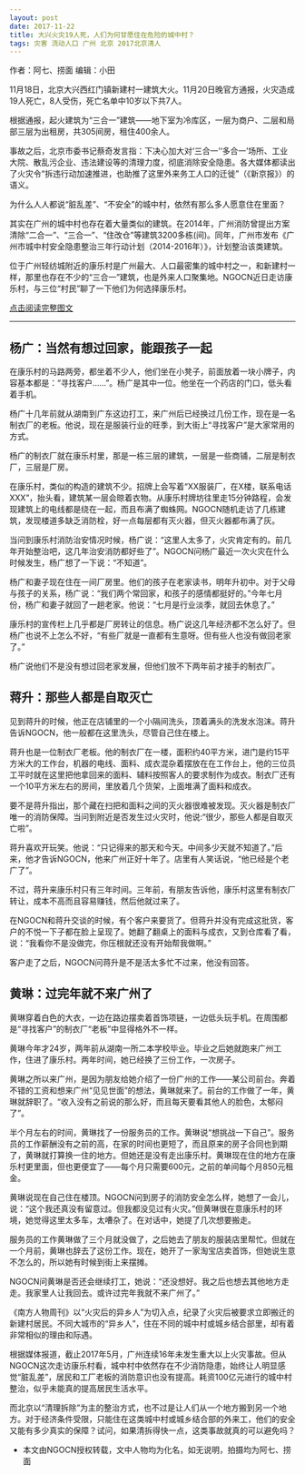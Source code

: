 ```yaml
---
layout: post
date: 2017-11-22
title: 大兴火灾19人死，人们为何甘愿住在危险的城中村？
tags: 灾害 流动人口 广州 北京 2017北京清人  
---
```


作者：阿七、捞面
编辑：小田

11月18日，北京大兴西红门镇新建村一建筑大火。11月20日晚官方通报，火灾造成19人死亡，8人受伤，死亡名单中10岁以下共7人。

根据通报，起火建筑为“三合一”建筑——地下室为冷库区，一层为商户、二层和局部三层为出租房，共305间房，租住400余人。

事故之后，北京市委书记蔡奇发言指：下决心加大对‘三合一’‘多合一’场所、工业大院、散乱污企业、违法建设等的清理力度，彻底消除安全隐患。各大媒体都读出了火灾令“拆违行动加速推进，也助推了这里外来务工人口的迁徙”（《新京报》）的语义。

为什么人人都说“脏乱差”、“不安全”的城中村，依然有那么多人愿意住在里面？

<!--more-->

其实在广州的城中村也存在着大量类似的建筑。在2014年，广州消防曾提出方案清除“二合一”、“三合一”、“住改仓”等建筑3200多栋(间)。同年，广州市发布《广州市城中村安全隐患整治三年行动计划（2014-2016年）》，计划整治该类建筑。

位于广州轻纺城附近的康乐村是广州最大、人口最密集的城中村之一，和新建村一样，那里也存在不少的“三合一”建筑，也是外来人口聚集地。NGOCN近日走访康乐村，与三位“村民”聊了一下他们为何选择康乐村。

[点击阅读完整图文](https://mp.weixin.qq.com/s/XctEq4HEmgRVWFFbzTaYzw)

---------

## 杨广：当然有想过回家，能跟孩子一起

在康乐村的马路两旁，都坐着不少人，他们坐在小凳子，前面放着一块小牌子，内容基本都是：“寻找客户……”。杨广是其中一位。他坐在一个药店的门口，低头看着手机。

杨广十几年前就从湖南到广东这边打工，来广州后已经换过几份工作，现在是一名制衣厂的老板。他说，现在是服装行业的旺季，到大街上“寻找客户”是大家常用的方式。

杨广的制衣厂就在康乐村里，那是一栋三层的建筑，一层是一些商铺，二层是制衣厂，三层是厂房。

在康乐村，类似的构造的建筑不少。招牌上会写着“XX服装厂，在X楼，联系电话XXX”，抬头看，建筑某一层会晾着衣物。从康乐村牌坊往里走15分钟路程，会发现建筑上的电线都是绕在一起，而且布满了蜘蛛网。NGOCN随机走访了几栋建筑，发现楼道多缺乏消防栓，好一点每层都有灭火器，但灭火器都布满了灰。

当问到康乐村消防治安情况时候，杨广说：“这里人太多了，火灾肯定有的。前几年开始整治吧，这几年治安消防都好些了”。NGOCN问杨广最近一次火灾在什么时候发生，杨广想了一下说：“不知道”。

杨广和妻子现在住在一间厂房里。他们的孩子在老家读书，明年升初中。对于父母与孩子的关系，杨广说：“我们两个常回家，和孩子的感情都挺好的。”今年七月份，杨广和妻子就回了一趟老家。他说：“七月是行业淡季，就回去休息了。”

康乐村的宣传栏上几乎都是厂房转让的信息。杨广说这几年经济都不怎么好了。但杨广也说不上怎么不好，“有些厂就是一直都有生意呀。但有些人也没有做回老家了。”

杨广说他们不是没有想过回老家发展，但他们放不下两年前才接手的制衣厂。

## 蒋升：那些人都是自取灭亡

见到蒋升的时候，他正在店铺里的一个小隔间洗头，顶着满头的洗发水泡沫。蒋升告诉NGOCN，他一般都在这里洗头，尽管自己住在楼上。

蒋升也是一位制衣厂老板。他的制衣厂在一楼，面积约40平方米，进门是约15平方米大的工作台，机器的电线、面料、成衣混杂着摆放在在工作台上，他的三位员工平时就在这里把他拿回来的面料、辅料按照客人的要求制作为成衣。制衣厂还有一个10平方米左右的房间，里放着几个货架，上面堆满了面料和成衣。

要不是蒋升指出，那个藏在扫把和面料之间的灭火器很难被发现。灭火器是制衣厂唯一的消防保障。当问到附近是否发生过火灾时，他说:“很少，那些人都是自取灭亡啦”。

蒋升喜欢开玩笑。他说：“只记得来的那天和今天。中间多少天就不知道了。”后来，他才告诉NGOCN，他来广州正好十年了。店里有人笑话说，“他已经是个老广了”。

不过，蒋升来康乐村只有三年时间。三年前，有朋友告诉他，康乐村这里有制衣厂转让，成本不高而且容易赚钱，然后他就过来了。

在NGOCN和蒋升交谈的时候，有个客户来要货了。但蒋升并没有完成这批货，客户的不悦一下子都在脸上呈现了。她翻了翻桌上的面料与成衣，又到仓库看了看，说：“我看你不是没做完，你压根就还没有开始帮我做啊。”

客户走了之后，NGOCN问蒋升是不是活太多忙不过来，他没有回答。

## 黄琳：过完年就不来广州了

黄琳穿着白色的大衣，一边在路边摆卖着首饰项链，一边低头玩手机。在周围都是“寻找客户”的制衣厂“老板”中显得格外不一样。

黄琳今年才24岁，两年前从湖南一所二本学校毕业。毕业之后她就跑来广州工作，住进了康乐村。两年时间，她已经换了三份工作，一次房子。

黄琳之所以来广州，是因为朋友给她介绍了一份广州的工作——某公司前台。奔着不错的工资和想来广州“见见世面”的想法，黄琳就来了。前台的工作做了一年，黄琳就辞职了。“收入没有之前说的那么好，而且每天要看其他人的脸色，太郁闷了”。

半个月左右的时间，黄琳找了一份服务员的工作。黄琳说“想挑战一下自己”。服务员的工作薪酬没有之前的高，在家的时间也更短了，而且原来的房子合同也到期了，黄琳就打算换一住的地方。但她还是没有走出康乐村。黄琳现在住的地方在康乐村更里面，但也更便宜了——每个月只需要600元，之前的单间每个月850元租金。

黄琳说现在自己住在楼顶。NGOCN问到房子的消防安全怎么样，她想了一会儿，说：“这个我还真没有留意过。但我都没见过有火灾。”但黄琳很在意康乐村的环境，她觉得这里太多车，太嘈杂了。在对话中，她提了几次想要搬走。

服务员的工作黄琳做了三个月就没做了，之后她去了朋友的服装店里帮忙。但就在一个月前，黄琳也辞去了这份工作。现在，她开了一家淘宝店卖首饰，但她说生意不怎么的，所以她有时候到街上来摆摊。

NGOCN问黄琳是否还会继续打工，她说：“还没想好。我之后也想去其他地方走走。我家里人让我回去。或许过完年我就不来广州了。”



《南方人物周刊》以“火灾后的异乡人”为切入点，纪录了火灾后被要求立即搬迁的新建村居民。不同大城市的“异乡人”，住在不同的城中村或城乡结合部里，却有着非常相似的理由和际遇。

根据媒体报道，截止2017年5月，广州连续16年未发生重大以上火灾事故。但从NGOCN这次走访康乐村看，城中村中依然存在不少消防隐患，始终让人明显感觉“脏乱差”，居民和工厂老板的消防意识也没有提高。耗资100亿元进行的城中村整治，似乎未能真的提高居民生活水平。

而北京以“清理拆除”为主的整治方式，也不过是让人们从一个地方搬到另一个地方。对于经济条件受限，只能住在这类城中村或城乡结合部的外来工，他们的安全又能有多少真实的保障？试问，如果清拆得快一点，这类事故就真的可以避免吗？

* 本文由NGOCN授权转载，文中人物均为化名，如无说明，拍摄均为阿七、捞面
